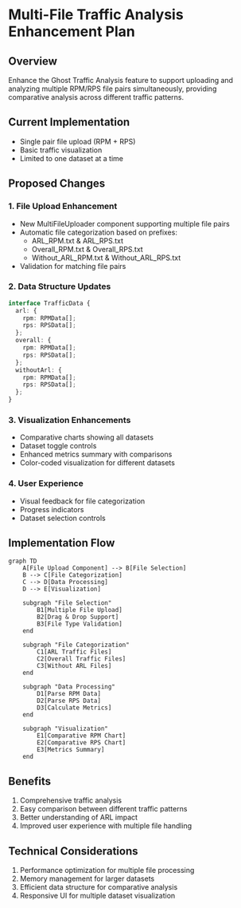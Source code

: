 # Multi-File Traffic Analysis Enhancement Plan

## Overview
Enhance the Ghost Traffic Analysis feature to support uploading and analyzing multiple RPM/RPS file pairs simultaneously, providing comparative analysis across different traffic patterns.

## Current Implementation
- Single pair file upload (RPM + RPS)
- Basic traffic visualization
- Limited to one dataset at a time

## Proposed Changes

### 1. File Upload Enhancement
- New MultiFileUploader component supporting multiple file pairs
- Automatic file categorization based on prefixes:
  * ARL_RPM.txt & ARL_RPS.txt
  * Overall_RPM.txt & Overall_RPS.txt
  * Without_ARL_RPM.txt & Without_ARL_RPS.txt
- Validation for matching file pairs

### 2. Data Structure Updates
```typescript
interface TrafficData {
  arl: {
    rpm: RPMData[];
    rps: RPSData[];
  };
  overall: {
    rpm: RPMData[];
    rps: RPSData[];
  };
  withoutArl: {
    rpm: RPMData[];
    rps: RPSData[];
  };
}
```

### 3. Visualization Enhancements
- Comparative charts showing all datasets
- Dataset toggle controls
- Enhanced metrics summary with comparisons
- Color-coded visualization for different datasets

### 4. User Experience
- Visual feedback for file categorization
- Progress indicators
- Dataset selection controls

## Implementation Flow

```mermaid
graph TD
    A[File Upload Component] --> B[File Selection]
    B --> C[File Categorization]
    C --> D[Data Processing]
    D --> E[Visualization]

    subgraph "File Selection"
        B1[Multiple File Upload]
        B2[Drag & Drop Support]
        B3[File Type Validation]
    end

    subgraph "File Categorization"
        C1[ARL Traffic Files]
        C2[Overall Traffic Files]
        C3[Without ARL Files]
    end

    subgraph "Data Processing"
        D1[Parse RPM Data]
        D2[Parse RPS Data]
        D3[Calculate Metrics]
    end

    subgraph "Visualization"
        E1[Comparative RPM Chart]
        E2[Comparative RPS Chart]
        E3[Metrics Summary]
    end
```

## Benefits
1. Comprehensive traffic analysis
2. Easy comparison between different traffic patterns
3. Better understanding of ARL impact
4. Improved user experience with multiple file handling

## Technical Considerations
1. Performance optimization for multiple file processing
2. Memory management for larger datasets
3. Efficient data structure for comparative analysis
4. Responsive UI for multiple dataset visualization